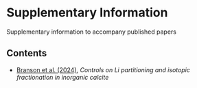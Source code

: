 # Supplementary Information

Supplementary information to accompany published papers

## Contents

- [Branson et al. (2024)](supplements/inorg_Li/), *Controls on Li partitioning and isotopic fractionation in inorganic calcite*
